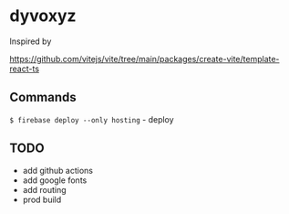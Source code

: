 # dyvoxyz

Inspired by

https://github.com/vitejs/vite/tree/main/packages/create-vite/template-react-ts

## Commands

`$ firebase deploy --only hosting` - deploy

## TODO
- add github actions
- add google fonts
- add routing
- prod build